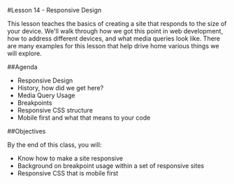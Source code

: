 #Lesson 14 - Responsive Design

This lesson teaches the basics of creating a site that responds to the size of your device. We'll walk through how we got this point in web development, how to address different devices, and what media queries look like. There are many examples for this lesson that help drive home various things we will explore.

##Agenda

*	Responsive Design
* History, how did we get here?
* Media Query Usage
* Breakpoints
* Responsive CSS structure
* Mobile first and what that means to your code

##Objectives

By the end of this class, you will:

* Know how to make a site responsive
* Background on breakpoint usage within a set of responsive sites
* Responsive CSS that is mobile first
